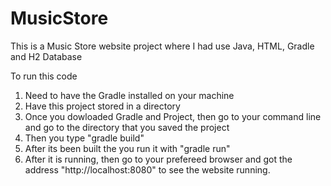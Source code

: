 # MusicStore
This is a Music Store website project where I had use Java, HTML, Gradle and H2 Database 


To run this code 
1. Need to have the Gradle installed on your machine 
2. Have this project stored in a directory 
3. Once you dowloaded Gradle and Project, then go to your command line and go to the directory that you saved the project 
4. Then you type "gradle build" 
5. After its been built the you run it with "gradle run" 
6. After it is running, then go to your prefereed browser and got the address "http://localhost:8080" to see the website running.
